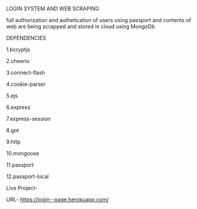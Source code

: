 LOGIN SYSTEM AND WEB SCRAPING

full authorization and authetication of users using passport
and contents of web are being scrapped and stored in cloud
using MongoDb

DEPENDENCIES

1.bcryptjs

2.cheerio

3.connect-flash

4.cookie-parser

5.ejs

6.express

7.express-session

8.got

9.http

10.mongoose

11.passport

12.passport-local

Live Project-

URL-  https://login--page.herokuapp.com/
